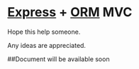 [Express](https://github.com/visionmedia/express) + [ORM](https://github.com/dresende/node-orm2) MVC
===============

Hope this help someone.

Any ideas are appreciated.

##Document will be available soon